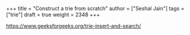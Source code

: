 +++
title = "Construct a trie from scratch"
author = ["Seshal Jain"]
tags = ["trie"]
draft = true
weight = 2348
+++

<https://www.geeksforgeeks.org/trie-insert-and-search/>
